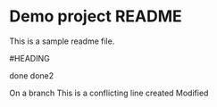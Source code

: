 # Demo project README

This is a sample readme file.


#HEADING

done
done2

On a branch
This is a conflicting line created
Modified
